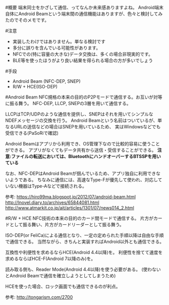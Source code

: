 #概要
端末同士をかざして通信、ってなんか未来感ありますよね。
Android端末自体にAndroid Beamという端末間の通信機能はありますが、色々と検討してみたのでそのメモです。

#注意
+ 実装したわけではありません。単なる検討です
+ 多分に誤りを含んでいる可能性があります。
+ NFCでの(特に容量の大きな)データ交換は、多くの場合非現実的です。
+ BLE等を使ったほうがより良い結果を得られる場合の方が多いでしょう

#手段
+ Android Beam (NFC-DEP, SNEP)
+ R/W + HCE(ISO-DEP)

#Android Beam
NFC規格の本来の目的のP2Pモードで通信する。お互いが対等に振る舞う。
NFC-DEP, LLCP, SNEPの3層を用いて通信する。

LLCPはTCP/UDPのような通信を提供し、SNEPはそれを用いてシンプルなNDEFメッセージの交換を行う。
Android Beamという名前はついているが、単なるURLの送信などの場合はSNEPを用いているため、
実はWindowsなどでも受信できる(PaSoRiで確認)

Android Beamはアプリから利用でき、OS管理下なので比較的容易に使うことができる。
アプリがなくてもデータ共有から送信・受信することができる。
**注意:ファイルの転送においては、BluetoothにハンドオーバーするBTSSPを用いている**

なお、NFC-DEPはAndroid Beamが掴んでいるため、アプリ独自に利用できないようである。
ちなみに通信には、高速なType-Fが優先して使われ、対応していない機器はType-Aなどで接続される。

参考: https://hiro99ma.blogspot.jp/2012/07/android-beam.html
http://lnovel.diary.to/archives/65844081.html
http://www.atmarkit.co.jp/ait/articles/1301/07/news014_2.html


#R/W + HCE
NFC技術の本来の目的のカード間モードで通信する。
片方がカードとして振る舞い、片方がカードリーダーとして振る舞う。

ISO-DEP(or FeliCa)による通信となり、一定の定められた手順以降は自由な手順で通信できる。
当然ながら、きちんと実装すればAndroid以外とも通信できる。

互換性や利便性を求めるならHCE(Android 4.4以降)を。
利便性を捨てて速度を求めるならばHCE-F(Android 7以降のみ)を。

読み取る側も、Reader Mode(Android 4.4以降)を使う必要がある。
(使わないとAndroid Beamで通信を確立しようとしてしまうため)

HCEを使った場合、ロック画面でも通信できるのが利点。

参考: http://tongarism.com/2700
